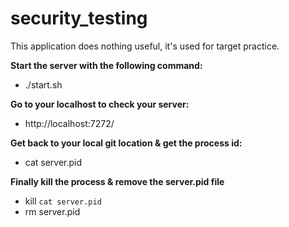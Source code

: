 # security_testing
This application does nothing useful, it's used for target practice.

**Start the server with the following command:**
* ./start.sh

**Go to your localhost to check your server:**
* http://localhost:7272/

**Get back to your local git location & get the process id:**
* cat server.pid

**Finally kill the process & remove the server.pid file**
* kill `cat server.pid`
* rm server.pid

